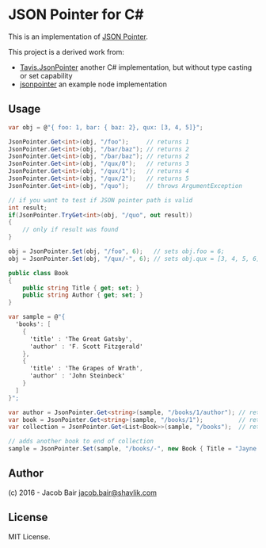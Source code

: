 # JSON Pointer for C#

This is an implementation of [JSON Pointer](http://tools.ietf.org/html/draft-ietf-appsawg-json-pointer-08).

This project is a derived work from:
- [Tavis.JsonPointer](https://github.com/tavis-software/Tavis.JsonPointer) another C# implementation, but without type casting or set capability
- [jsonpointer](https://github.com/janl/node-jsonpointer) an example node implementation

## Usage
```csharp
var obj = @"{ foo: 1, bar: { baz: 2}, qux: [3, 4, 5]}";

JsonPointer.Get<int>(obj, "/foo");     // returns 1
JsonPointer.Get<int>(obj, "/bar/baz"); // returns 2
JsonPointer.Get<int>(obj, "/bar/baz"); // returns 2
JsonPointer.Get<int>(obj, "/qux/0");   // returns 3
JsonPointer.Get<int>(obj, "/qux/1");   // returns 4
JsonPointer.Get<int>(obj, "/qux/2");   // returns 5
JsonPointer.Get<int>(obj, "/quo");     // throws ArgumentException

// if you want to test if JSON pointer path is valid
int result;
if(JsonPointer.TryGet<int>(obj, "/quo", out result))
{
	// only if result was found
}

obj = JsonPointer.Set(obj, "/foo", 6);   // sets obj.foo = 6;
obj = JsonPointer.Set(obj, "/qux/-", 6); // sets obj.qux = [3, 4, 5, 6]
```

```csharp
public class Book
{
    public string Title { get; set; }
    public string Author { get; set; }
}

var sample = @"{
  'books': [
    {
      'title' : 'The Great Gatsby',
      'author' : 'F. Scott Fitzgerald'
    },
    {
      'title' : 'The Grapes of Wrath',
      'author' : 'John Steinbeck'
    }
  ]
}";

var author = JsonPointer.Get<string>(sample, "/books/1/author"); // returns "John Steinbeck"
var book = JsonPointer.Get<string>(sample, "/books/1");          // returns second book (zero indexed array)
var collection = JsonPointer.Get<List<Book>>(sample, "/books");  // returns List<Book> with two items

// adds another book to end of collection
sample = JsonPointer.Set(sample, "/books/-", new Book { Title = "Jayne Eyre", Author = "Charlotte Brontë" });
```

## Author

(c) 2016 - Jacob Bair <jacob.bair@shavlik.com>

## License

MIT License.            